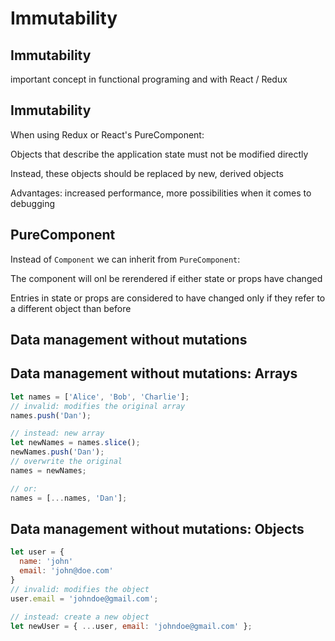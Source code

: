 # Immutability

## Immutability

important concept in functional programing and with React / Redux

## Immutability

When using Redux or React's PureComponent:

Objects that describe the application state must not be modified directly

Instead, these objects should be replaced by new, derived objects

Advantages: increased performance, more possibilities when it comes to debugging

## PureComponent

Instead of `Component` we can inherit from `PureComponent`:

The component will onl be rerendered if either state or props have changed

Entries in state or props are considered to have changed only if they refer to a different object than before

## Data management without mutations

## Data management without mutations: Arrays

```js
let names = ['Alice', 'Bob', 'Charlie'];
// invalid: modifies the original array
names.push('Dan');

// instead: new array
let newNames = names.slice();
newNames.push('Dan');
// overwrite the original
names = newNames;

// or:
names = [...names, 'Dan'];
```

## Data management without mutations: Objects

```js
let user = {
  name: 'john'
  email: 'john@doe.com'
}
// invalid: modifies the object
user.email = 'johndoe@gmail.com';

// instead: create a new object
let newUser = { ...user, email: 'johndoe@gmail.com' };
```
